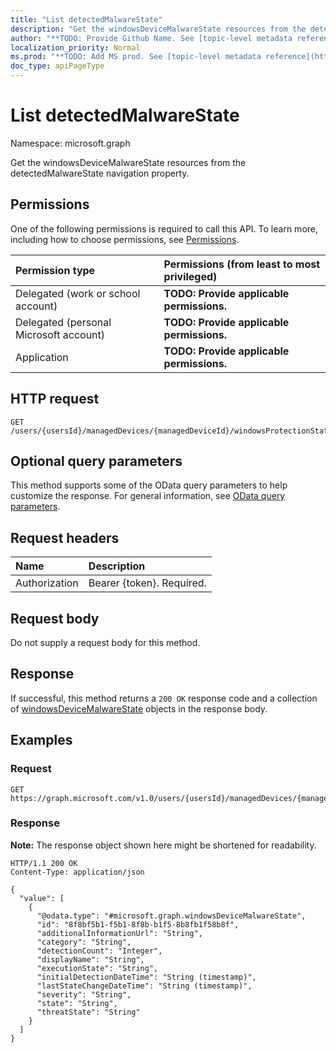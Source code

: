 ```yaml
---
title: "List detectedMalwareState"
description: "Get the windowsDeviceMalwareState resources from the detectedMalwareState navigation property."
author: "**TODO: Provide Github Name. See [topic-level metadata reference](https://msgo.azurewebsites.net/add/document/guidelines/metadata.html#topic-level-metadata)**"
localization_priority: Normal
ms.prod: "**TODO: Add MS prod. See [topic-level metadata reference](https://msgo.azurewebsites.net/add/document/guidelines/metadata.html#topic-level-metadata)**"
doc_type: apiPageType
---
```


# List detectedMalwareState
Namespace: microsoft.graph



Get the windowsDeviceMalwareState resources from the detectedMalwareState navigation property.

## Permissions
One of the following permissions is required to call this API. To learn more, including how to choose permissions, see [Permissions](/graph/permissions-reference).

|Permission type|Permissions (from least to most privileged)|
|:---|:---|
|Delegated (work or school account)|**TODO: Provide applicable permissions.**|
|Delegated (personal Microsoft account)|**TODO: Provide applicable permissions.**|
|Application|**TODO: Provide applicable permissions.**|

## HTTP request

<!-- {
  "blockType": "ignored"
}
-->
``` http
GET /users/{usersId}/managedDevices/{managedDeviceId}/windowsProtectionState/detectedMalwareState
```

## Optional query parameters
This method supports some of the OData query parameters to help customize the response. For general information, see [OData query parameters](/graph/query-parameters).

## Request headers
|Name|Description|
|:---|:---|
|Authorization|Bearer {token}. Required.|

## Request body
Do not supply a request body for this method.

## Response

If successful, this method returns a `200 OK` response code and a collection of [windowsDeviceMalwareState](../resources/windowsdevicemalwarestate.md) objects in the response body.

## Examples

### Request
<!-- {
  "blockType": "request",
  "name": "list_windowsdevicemalwarestate"
}
-->
``` http
GET https://graph.microsoft.com/v1.0/users/{usersId}/managedDevices/{managedDeviceId}/windowsProtectionState/detectedMalwareState
```


### Response
**Note:** The response object shown here might be shortened for readability.
<!-- {
  "blockType": "response",
  "truncated": true,
  "@odata.type": "Collection(microsoft.graph.windowsDeviceMalwareState)"
}
-->
``` http
HTTP/1.1 200 OK
Content-Type: application/json

{
  "value": [
    {
      "@odata.type": "#microsoft.graph.windowsDeviceMalwareState",
      "id": "8f8bf5b1-f5b1-8f8b-b1f5-8b8fb1f58b8f",
      "additionalInformationUrl": "String",
      "category": "String",
      "detectionCount": "Integer",
      "displayName": "String",
      "executionState": "String",
      "initialDetectionDateTime": "String (timestamp)",
      "lastStateChangeDateTime": "String (timestamp)",
      "severity": "String",
      "state": "String",
      "threatState": "String"
    }
  ]
}
```

